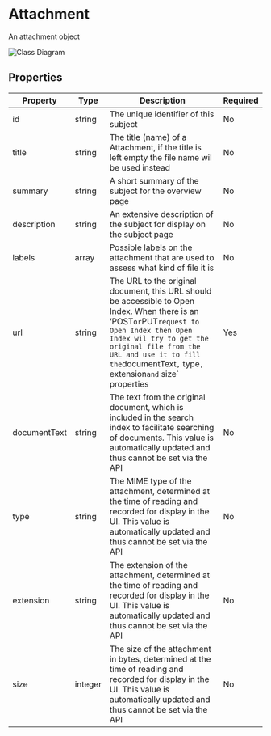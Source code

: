 # Attachment

An attachment object

![Class Diagram](https://github.com/CommonGateway/OpenIndex/blob/documentation-2024/docs/schema/Attachment.svg)

## Properties

| Property | Type | Description | Required |
|----------|------|-------------|----------|
| id | string | The unique identifier of this subject | No |
| title | string | The title (name) of a Attachment, if the title is left empty the file name wil be used instead | No |
| summary | string | A short summary of the subject for the overview page | No |
| description | string | An extensive description of the subject for display on the subject page | No |
| labels | array | Possible labels on the attachment that are used to assess what kind of file it is | No |
| url | string | The URL to the original document, this URL  should be accessible to Open Index. When there is an ‘POST` or `PUT` request to Open Index then Open Index wil try to get the original file from the URL and use it to fill the `documentText`,` type`, ` extension` and ` size` properties | Yes |
| documentText | string | The text from the original document, which is included in the search index to facilitate searching of documents. This value is automatically updated and thus cannot be set via the API | No |
| type | string | The MIME type of the attachment, determined at the time of reading and recorded for display in the UI. This value is automatically updated and thus cannot be set via the API | No |
| extension | string | The extension of the attachment, determined at the time of reading and recorded for display in the UI. This value is automatically updated and thus cannot be set via the API | No |
| size | integer | The size of the attachment in bytes, determined at the time of reading and recorded for display in the UI. This value is automatically updated and thus cannot be set via the API | No |
